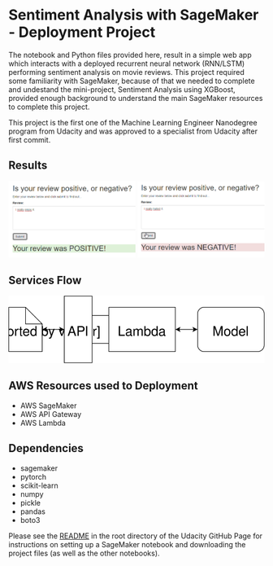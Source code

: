 # Sentiment Analysis with SageMaker - Deployment Project

The notebook and Python files provided here, result in a simple web app which interacts with a deployed recurrent neural network (RNN/LSTM) performing sentiment analysis on movie reviews. This project required some familiarity with SageMaker, because of that we needed to complete and undestand the mini-project, Sentiment Analysis using XGBoost, provided enough background to understand the main SageMaker resources to complete this project.

This project is the first one of the Machine Learning Engineer Nanodegree program from Udacity and was approved to a specialist from Udacity after first commit.

## Results

<img src="https://github.com/rodolfojt/Sentiment-Analysis-SageMaker/blob/master/assets/Results%20-%20Positive%20Review.PNG" alt="drawing" width="250"/>

<!--!![Deployed model using a local web app - Positive Review](https://github.com/rodolfojt/Sentiment-Analysis-SageMaker/blob/master/assets/Results%20-%20Positive%20Review.PNG)-->

<img src="https://github.com/rodolfojt/Sentiment-Analysis-SageMaker/blob/master/assets/Results%20-%20Negative%20Review.PNG" alt="drawing" width="250"/>
<!--![Deployed model using a local web app - Negative Review](https://github.com/rodolfojt/Sentiment-Analysis-SageMaker/blob/master/assets/Results%20-%20Negative%20Review.PNG =250x)-->

## Services Flow

![Services Flow](https://github.com/rodolfojt/Sentiment-Analysis-SageMaker/blob/master/Web%20App%20Diagram.svg)

## AWS Resources used to Deployment

- AWS SageMaker
- AWS API Gateway
- AWS Lambda

## Dependencies

- sagemaker
- pytorch
- scikit-learn
- numpy
- pickle
- pandas
- boto3

Please see the [README](https://github.com/udacity/sagemaker-deployment/tree/master/README.md) in the root directory of the Udacity GitHub Page for instructions on setting up a SageMaker notebook and downloading the project files (as well as the other notebooks).
